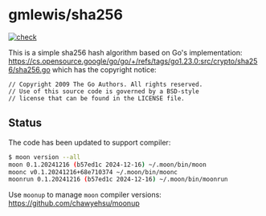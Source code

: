 # gmlewis/sha256
[![check](https://github.com/gmlewis/moonbit-sha256/actions/workflows/check.yml/badge.svg)](https://github.com/gmlewis/moonbit-sha256/actions/workflows/check.yml)

This is a simple sha256 hash algorithm based on Go's implementation:
https://cs.opensource.google/go/go/+/refs/tags/go1.23.0:src/crypto/sha256/sha256.go
which has the copyright notice:

```
// Copyright 2009 The Go Authors. All rights reserved.
// Use of this source code is governed by a BSD-style
// license that can be found in the LICENSE file.
```

## Status

The code has been updated to support compiler:

```bash
$ moon version --all
moon 0.1.20241216 (b57ed1c 2024-12-16) ~/.moon/bin/moon
moonc v0.1.20241216+68e710374 ~/.moon/bin/moonc
moonrun 0.1.20241216 (b57ed1c 2024-12-16) ~/.moon/bin/moonrun
```

Use `moonup` to manage `moon` compiler versions:
https://github.com/chawyehsu/moonup
